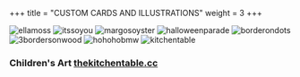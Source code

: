 +++
title = "CUSTOM CARDS AND ILLUSTRATIONS"
weight = 3
+++

![ellamoss](ellamoss.jpg)
![itssoyou](itssoyou.jpg)
![margosoyster](margosoyster.jpg)
![halloweenparade](halloweenparade.jpg)
![borderondots](borderondots.jpg)
![3bordersonwood](3bordersonwood.jpg)
![hohohobmw](hohohobmw.jpg)
![kitchentable](kitchentable.jpg)
<h3>Children's Art <a href="https://thekitchentable.cc">thekitchentable.cc</a></h3>
